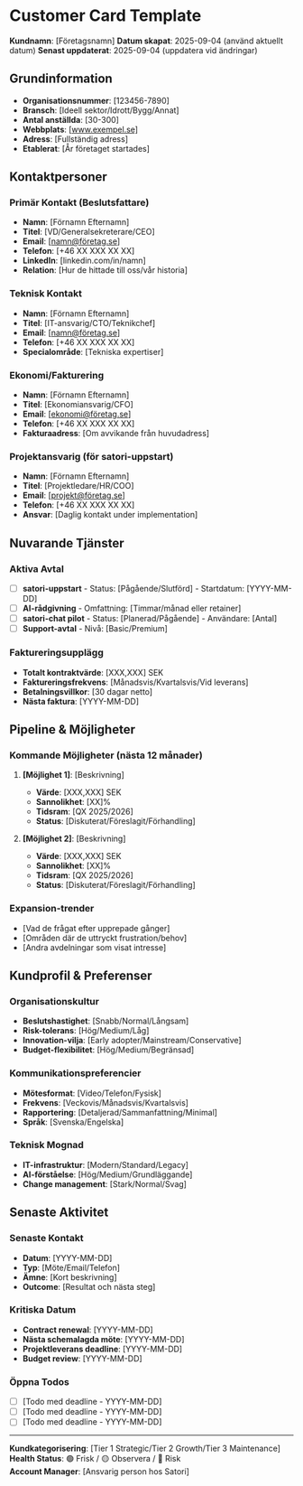 # Customer Card Template

**Kundnamn**: [Företagsnamn]
**Datum skapat**: 2025-09-04 (använd aktuellt datum)
**Senast uppdaterat**: 2025-09-04 (uppdatera vid ändringar)

## Grundinformation
- **Organisationsnummer**: [123456-7890]
- **Bransch**: [Ideell sektor/Idrott/Bygg/Annat]
- **Antal anställda**: [30-300]
- **Webbplats**: [www.exempel.se]
- **Adress**: [Fullständig adress]
- **Etablerat**: [År företaget startades]

## Kontaktpersoner

### Primär Kontakt (Beslutsfattare)
- **Namn**: [Förnamn Efternamn]
- **Titel**: [VD/Generalsekreterare/CEO]
- **Email**: [namn@företag.se]
- **Telefon**: [+46 XX XXX XX XX]
- **LinkedIn**: [linkedin.com/in/namn]
- **Relation**: [Hur de hittade till oss/vår historia]

### Teknisk Kontakt
- **Namn**: [Förnamn Efternamn]
- **Titel**: [IT-ansvarig/CTO/Teknikchef]
- **Email**: [namn@företag.se]  
- **Telefon**: [+46 XX XXX XX XX]
- **Specialområde**: [Tekniska expertiser]

### Ekonomi/Fakturering
- **Namn**: [Förnamn Efternamn]
- **Titel**: [Ekonomiansvarig/CFO]
- **Email**: [ekonomi@företag.se]
- **Telefon**: [+46 XX XXX XX XX]
- **Fakturaadress**: [Om avvikande från huvudadress]

### Projektansvarig (för satori-uppstart)
- **Namn**: [Förnamn Efternamn]
- **Titel**: [Projektledare/HR/COO]
- **Email**: [projekt@företag.se]
- **Telefon**: [+46 XX XXX XX XX]
- **Ansvar**: [Daglig kontakt under implementation]

## Nuvarande Tjänster

### Aktiva Avtal
- [ ] **satori-uppstart** - Status: [Pågående/Slutförd] - Startdatum: [YYYY-MM-DD]
- [ ] **AI-rådgivning** - Omfattning: [Timmar/månad eller retainer]
- [ ] **satori-chat pilot** - Status: [Planerad/Pågående] - Användare: [Antal]
- [ ] **Support-avtal** - Nivå: [Basic/Premium]

### Faktureringsupplägg
- **Totalt kontraktvärde**: [XXX,XXX] SEK
- **Faktureringsfrekvens**: [Månadsvis/Kvartalsvis/Vid leverans]
- **Betalningsvillkor**: [30 dagar netto]
- **Nästa faktura**: [YYYY-MM-DD]

## Pipeline & Möjligheter

### Kommande Möjligheter (nästa 12 månader)
1. **[Möjlighet 1]**: [Beskrivning]
   - **Värde**: [XXX,XXX] SEK
   - **Sannolikhet**: [XX]%  
   - **Tidsram**: [QX 2025/2026]
   - **Status**: [Diskuterat/Föreslagit/Förhandling]

2. **[Möjlighet 2]**: [Beskrivning]
   - **Värde**: [XXX,XXX] SEK
   - **Sannolikhet**: [XX]%
   - **Tidsram**: [QX 2025/2026]
   - **Status**: [Diskuterat/Föreslagit/Förhandling]

### Expansion-trender
- [Vad de frågat efter upprepade gånger]
- [Områden där de uttryckt frustration/behov]
- [Andra avdelningar som visat intresse]

## Kundprofil & Preferenser

### Organisationskultur
- **Beslutshastighet**: [Snabb/Normal/Långsam]
- **Risk-tolerans**: [Hög/Medium/Låg]
- **Innovation-vilja**: [Early adopter/Mainstream/Conservative]
- **Budget-flexibilitet**: [Hög/Medium/Begränsad]

### Kommunikationspreferencier
- **Mötesformat**: [Video/Telefon/Fysisk]
- **Frekvens**: [Veckovis/Månadsvis/Kvartalsvis]
- **Rapportering**: [Detaljerad/Sammanfattning/Minimal]
- **Språk**: [Svenska/Engelska]

### Teknisk Mognad
- **IT-infrastruktur**: [Modern/Standard/Legacy]
- **AI-förståelse**: [Hög/Medium/Grundläggande]
- **Change management**: [Stark/Normal/Svag]

## Senaste Aktivitet

### Senaste Kontakt
- **Datum**: [YYYY-MM-DD]
- **Typ**: [Möte/Email/Telefon]
- **Ämne**: [Kort beskrivning]
- **Outcome**: [Resultat och nästa steg]

### Kritiska Datum
- **Contract renewal**: [YYYY-MM-DD]
- **Nästa schemalagda möte**: [YYYY-MM-DD]
- **Projektleverans deadline**: [YYYY-MM-DD]
- **Budget review**: [YYYY-MM-DD]

### Öppna Todos
- [ ] [Todo med deadline - YYYY-MM-DD]
- [ ] [Todo med deadline - YYYY-MM-DD]
- [ ] [Todo med deadline - YYYY-MM-DD]

---
**Kundkategorisering**: [Tier 1 Strategic/Tier 2 Growth/Tier 3 Maintenance]  
**Health Status**: 🟢 Frisk / 🟡 Observera / 🔴 Risk  
**Account Manager**: [Ansvarig person hos Satori]